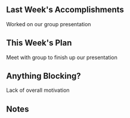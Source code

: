 ## Last Week's Accomplishments

Worked on our group presentation

## This Week's Plan

Meet with group to finish up our presentation

## Anything Blocking?

Lack of overall motivation

## Notes